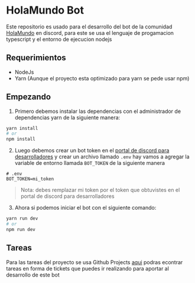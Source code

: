 # HolaMundo Bot

Este repositorio es usado para el desarrollo del bot de la comunidad [HolaMundo](https://discord.gg/sZYgfBJyTm) en discord, para este se usa el lenguaje de progamacion typescript y el entorno de ejecucion nodejs

## Requerimientos
- NodeJs
- Yarn (Aunque el proyecto esta optimizado para yarn se pede usar npm)

## Empezando
1. Primero debemos instalar las dependencias con el administrador de dependencias yarn de la siguiente manera:

```bash
yarn install
# or
npm install
```
2. Luego debemos crear un bot token en el [portal de discord para desarrolladores](https://discord.com/developers/applications) y crear un archivo llamado `.env` hay vamos a agregar la variable de entorno llamada `BOT_TOKEN` de la siguiente manera
```env
# .env
BOT_TOKEN=mi_token
```
> Nota: debes remplazar mi token por el token que obtuvistes en el portal de discord para desarrolladores

3. Ahora si podemos iniciar el bot con el siguiente comando:
```bash
yarn run dev
# or 
npm run dev
```

## Tareas
Para las tareas del proyecto se usa Github Projects [aqui](https://github.com/JheysonDev/holamundo-bot/projects) podras econtrar tareas en forma de tickets que puedes ir realizando para aportar al desarrollo de este bot
